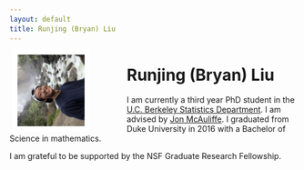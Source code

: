 ```yaml
---
layout: default
title: Runjing (Bryan) Liu
---
```

<img src="images/my_photo.jpg" style="width:25%; transform:rotate(270deg); border:10px solid white; margin-right: 60px" align="left">

# Runjing (Bryan) Liu

I am currently a third year PhD student in the [U.C. Berkeley Statistics Department](https://statistics.berkeley.edu/). I am advised by [Jon McAuliffe](https://statistics.berkeley.edu/people/jon-mcauliffe-0). I graduated from Duke University in 2016 with a Bachelor of Science in mathematics. 

I am grateful to be supported by the NSF Graduate Research Fellowship. 
